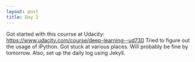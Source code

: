 ```yaml
---
layout: post
title: Day 2
---
```


Got started with this courrse at Udacity: https://www.udacity.com/course/deep-learning--ud730
Tried to figure out the usage of iPython. Got stuck at various places. Will probably be fine by tomorrow.
Also, set up the daily log using Jekyll.
